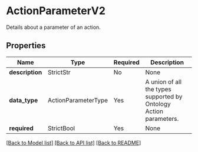 # ActionParameterV2

Details about a parameter of an action.

## Properties
Name | Type | Required | Description |
------------ | ------------- | ------------- | ------------- |
**description** | StrictStr | No | None |
**data_type** | ActionParameterType | Yes | A union of all the types supported by Ontology Action parameters.  |
**required** | StrictBool | Yes | None |


[[Back to Model list]](../../README.md#documentation-for-models) [[Back to API list]](../../README.md#documentation-for-api-endpoints) [[Back to README]](../../README.md)
